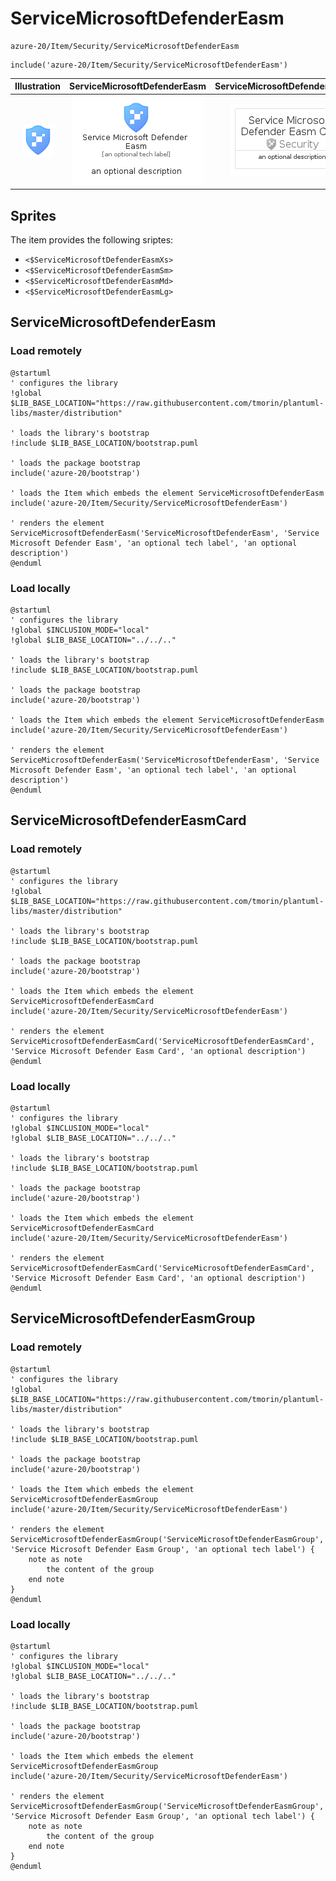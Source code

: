 # ServiceMicrosoftDefenderEasm


```text
azure-20/Item/Security/ServiceMicrosoftDefenderEasm
```

```text
include('azure-20/Item/Security/ServiceMicrosoftDefenderEasm')
```



| Illustration | ServiceMicrosoftDefenderEasm | ServiceMicrosoftDefenderEasmCard | ServiceMicrosoftDefenderEasmGroup |
| :---: | :---: | :---: | :---: |
| ![illustration for Illustration](../../../azure-20/Item/Security/ServiceMicrosoftDefenderEasm.png) | ![illustration for ServiceMicrosoftDefenderEasm](../../../azure-20/Item/Security/ServiceMicrosoftDefenderEasm.Local.png) | ![illustration for ServiceMicrosoftDefenderEasmCard](../../../azure-20/Item/Security/ServiceMicrosoftDefenderEasmCard.Local.png) | ![illustration for ServiceMicrosoftDefenderEasmGroup](../../../azure-20/Item/Security/ServiceMicrosoftDefenderEasmGroup.Local.png) |



## Sprites
The item provides the following sriptes:

- `<$ServiceMicrosoftDefenderEasmXs>`
- `<$ServiceMicrosoftDefenderEasmSm>`
- `<$ServiceMicrosoftDefenderEasmMd>`
- `<$ServiceMicrosoftDefenderEasmLg>`





## ServiceMicrosoftDefenderEasm

### Load remotely
```plantuml
@startuml
' configures the library
!global $LIB_BASE_LOCATION="https://raw.githubusercontent.com/tmorin/plantuml-libs/master/distribution"

' loads the library's bootstrap
!include $LIB_BASE_LOCATION/bootstrap.puml

' loads the package bootstrap
include('azure-20/bootstrap')

' loads the Item which embeds the element ServiceMicrosoftDefenderEasm
include('azure-20/Item/Security/ServiceMicrosoftDefenderEasm')

' renders the element
ServiceMicrosoftDefenderEasm('ServiceMicrosoftDefenderEasm', 'Service Microsoft Defender Easm', 'an optional tech label', 'an optional description')
@enduml
```

### Load locally
```plantuml
@startuml
' configures the library
!global $INCLUSION_MODE="local"
!global $LIB_BASE_LOCATION="../../.."

' loads the library's bootstrap
!include $LIB_BASE_LOCATION/bootstrap.puml

' loads the package bootstrap
include('azure-20/bootstrap')

' loads the Item which embeds the element ServiceMicrosoftDefenderEasm
include('azure-20/Item/Security/ServiceMicrosoftDefenderEasm')

' renders the element
ServiceMicrosoftDefenderEasm('ServiceMicrosoftDefenderEasm', 'Service Microsoft Defender Easm', 'an optional tech label', 'an optional description')
@enduml
```

## ServiceMicrosoftDefenderEasmCard

### Load remotely
```plantuml
@startuml
' configures the library
!global $LIB_BASE_LOCATION="https://raw.githubusercontent.com/tmorin/plantuml-libs/master/distribution"

' loads the library's bootstrap
!include $LIB_BASE_LOCATION/bootstrap.puml

' loads the package bootstrap
include('azure-20/bootstrap')

' loads the Item which embeds the element ServiceMicrosoftDefenderEasmCard
include('azure-20/Item/Security/ServiceMicrosoftDefenderEasm')

' renders the element
ServiceMicrosoftDefenderEasmCard('ServiceMicrosoftDefenderEasmCard', 'Service Microsoft Defender Easm Card', 'an optional description')
@enduml
```

### Load locally
```plantuml
@startuml
' configures the library
!global $INCLUSION_MODE="local"
!global $LIB_BASE_LOCATION="../../.."

' loads the library's bootstrap
!include $LIB_BASE_LOCATION/bootstrap.puml

' loads the package bootstrap
include('azure-20/bootstrap')

' loads the Item which embeds the element ServiceMicrosoftDefenderEasmCard
include('azure-20/Item/Security/ServiceMicrosoftDefenderEasm')

' renders the element
ServiceMicrosoftDefenderEasmCard('ServiceMicrosoftDefenderEasmCard', 'Service Microsoft Defender Easm Card', 'an optional description')
@enduml
```

## ServiceMicrosoftDefenderEasmGroup

### Load remotely
```plantuml
@startuml
' configures the library
!global $LIB_BASE_LOCATION="https://raw.githubusercontent.com/tmorin/plantuml-libs/master/distribution"

' loads the library's bootstrap
!include $LIB_BASE_LOCATION/bootstrap.puml

' loads the package bootstrap
include('azure-20/bootstrap')

' loads the Item which embeds the element ServiceMicrosoftDefenderEasmGroup
include('azure-20/Item/Security/ServiceMicrosoftDefenderEasm')

' renders the element
ServiceMicrosoftDefenderEasmGroup('ServiceMicrosoftDefenderEasmGroup', 'Service Microsoft Defender Easm Group', 'an optional tech label') {
    note as note
        the content of the group
    end note
}
@enduml
```

### Load locally
```plantuml
@startuml
' configures the library
!global $INCLUSION_MODE="local"
!global $LIB_BASE_LOCATION="../../.."

' loads the library's bootstrap
!include $LIB_BASE_LOCATION/bootstrap.puml

' loads the package bootstrap
include('azure-20/bootstrap')

' loads the Item which embeds the element ServiceMicrosoftDefenderEasmGroup
include('azure-20/Item/Security/ServiceMicrosoftDefenderEasm')

' renders the element
ServiceMicrosoftDefenderEasmGroup('ServiceMicrosoftDefenderEasmGroup', 'Service Microsoft Defender Easm Group', 'an optional tech label') {
    note as note
        the content of the group
    end note
}
@enduml
```

